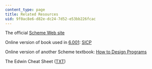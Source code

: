 ```yaml
---
content_type: page
title: Related Resources
uid: 9f0ac8e6-d82e-dc24-7d52-e53bb226fcac
---
```


The official [Scheme Web site](http://www.swiss.ai.mit.edu/projects/scheme/)

Online version of book used in [6.001](/courses/6-001-structure-and-interpretation-of-computer-programs-spring-2005): [SICP](http://mitpress.mit.edu/sicp/full-text/book/book.html)

Online version of another Scheme textbook: [How to Design Programs](http://www.htdp.org/)

The Edwin Cheat Sheet ([TXT](/courses/electrical-engineering-and-computer-science/6-090-building-programming-experience-a-lead-in-to-6-001-january-iap-2005/related-resources/edwin.txt))